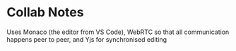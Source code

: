 Collab Notes
============

Uses Monaco (the editor from VS Code), WebRTC so that all communication happens peer to peer, and Yjs for synchronised editing

